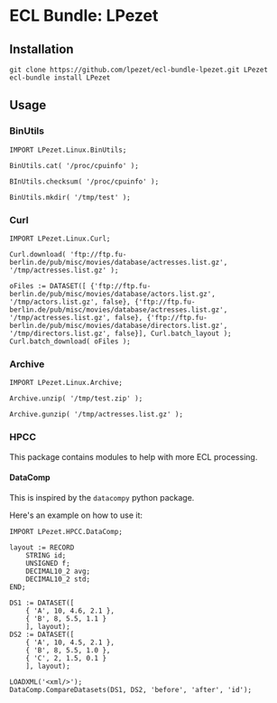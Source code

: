 # ECL Bundle: LPezet

## Installation

	git clone https://github.com/lpezet/ecl-bundle-lpezet.git LPezet
	ecl-bundle install LPezet


## Usage

### BinUtils

	IMPORT LPezet.Linux.BinUtils;
	
	BinUtils.cat( '/proc/cpuinfo' );
	
	BInUtils.checksum( '/proc/cpuinfo' );
	
	BinUtils.mkdir( '/tmp/test' );
	
	
### Curl

	IMPORT LPezet.Linux.Curl;
	
	Curl.download( 'ftp://ftp.fu-berlin.de/pub/misc/movies/database/actresses.list.gz', '/tmp/actresses.list.gz' );
	
	oFiles := DATASET([ {'ftp://ftp.fu-berlin.de/pub/misc/movies/database/actors.list.gz', '/tmp/actors.list.gz', false}, {'ftp://ftp.fu-berlin.de/pub/misc/movies/database/actresses.list.gz', '/tmp/actresses.list.gz', false}, {'ftp://ftp.fu-berlin.de/pub/misc/movies/database/directors.list.gz', '/tmp/directors.list.gz', false}], Curl.batch_layout );
	Curl.batch_download( oFiles );
	
	
### Archive

	IMPORT LPezet.Linux.Archive;
	
	Archive.unzip( '/tmp/test.zip' );
	
	Archive.gunzip( '/tmp/actresses.list.gz' );
	
	
### HPCC

This package contains modules to help with more ECL processing.

#### DataComp

This is inspired by the `datacompy` python package.

Here's an example on how to use it:

```
IMPORT LPezet.HPCC.DataComp;

layout := RECORD
	STRING id;
	UNSIGNED f;
	DECIMAL10_2 avg;
	DECIMAL10_2 std;
END;

DS1 := DATASET([
	{ 'A', 10, 4.6, 2.1 },
	{ 'B', 8, 5.5, 1.1 }	
	], layout);
DS2 := DATASET([
	{ 'A', 10, 4.5, 2.1 },
	{ 'B', 8, 5.5, 1.0 },
	{ 'C', 2, 1.5, 0.1 }
	], layout);

LOADXML('<xml/>');
DataComp.CompareDatasets(DS1, DS2, 'before', 'after', 'id');
```

